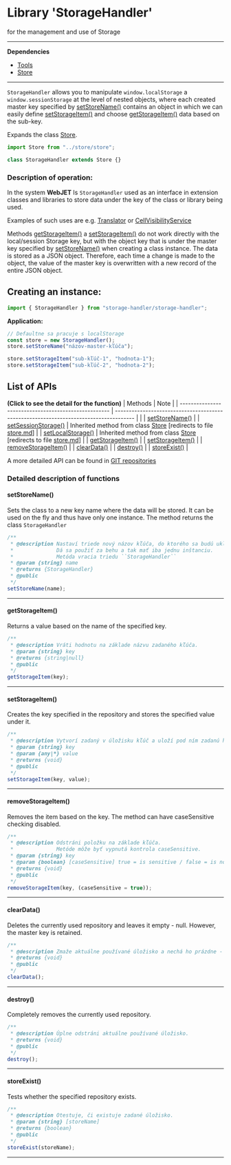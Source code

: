 # Library 'StorageHandler'

for the management and use of Storage

***

**Dependencies**

- [Tools](tools.md)
- [Store](store.md)
***
`StorageHandler` allows you to manipulate `window.localStorage` a `window.sessionStorage` at the level of nested objects, where each created master key specified by [setStoreName()](#setstorename) contains an object in which we can easily define [setStorageItem()](#setstorageitem) and choose [getStorageItem()](#getstorageitem) data based on the sub-key.

Expands the class [Store](store.md).

```javascript
import Store from "../store/store";

class StorageHandler extends Store {}
```

### Description of operation:

In the system **WebJET** Is `StorageHandler` used as an interface in extension classes and libraries to store data under the key of the class or library being used.

Examples of such uses are e.g. [Translator](translator.md) or [CellVisibilityService](cell-visibility-service.md)

Methods [getStorageItem()](#getstorageitem) a [setStorageItem()](#setstorageitem) do not work directly with the local/session Storage key, but with the object key that is under the master key specified by [setStoreName()](#setstorename) when creating a class instance. The data is stored as a JSON object. Therefore, each time a change is made to the object, the value of the master key is overwritten with a new record of the entire JSON object.

## Creating an instance:

```javascript
import { StorageHandler } from "storage-handler/storage-handler";
```

**Application:**
```javascript
// Defaultne sa pracuje s localStorage
const store = new StorageHandler();
store.setStoreName("názov-master-kľúča");

store.setStorageItem("sub-kľúč-1", "hodnota-1");
store.setStorageItem("sub-kľúč-2", "hodnota-2");
```

## List of APIs

**(Click to see the detail for the function)**
| Methods | Note | | ---------------------------------------------------- | ------------------------------------------------------------------------------------- | | | [setStoreName()](#setstorename)                      | | [setSessionStorage()](store.md?id=setsessionstorage) | Inherited method from class [Store](store.md) \[redirects to file [store.md](store.md)] | | [setLocalStorage()](store.md?id=setlocalstorage)     | Inherited method from class [Store](store.md) \[redirects to file [store.md](store.md)] | | [getStorageItem()](#getstorageitem)                  | | [setStorageItem()](#setstorageitem)                  | | [removeStorageItem()](#removestorageitem)            | | [clearData()](#cleardata)                            | | [destroy()](#destroy)                                | | [storeExist()](#storeexist)                          |

A more detailed API can be found in [GIT repositories](https://gitlab.web.iway.local/webjet/webjet8v9/-/tree/master/src/main/webapp/admin/v9/src/js/libs/storage-handler#storagehandler-kni%C5%BEnica-na-spr%C3%A1vu-a-pou%C5%BE%C3%ADvanie-storage)

### Detailed description of functions

#### setStoreName()

Sets the class to a new key name where the data will be stored. It can be used on the fly and thus have only one instance. The method returns the class `StorageHandler`

```javascript
/**
 * @description Nastaví triede nový názov kľúča, do ktorého sa budú ukladať dáta.
 *              Dá sa použiť za behu a tak mať iba jednu inštanciu.
 *              Metóda vracia triedu ``StorageHandler``
 * @param {string} name
 * @returns {StorageHandler}
 * @public
 */
setStoreName(name);
```

***
#### getStorageItem()

Returns a value based on the name of the specified key.

```javascript
/**
 * @description Vráti hodnotu na základe názvu zadaného kľúča.
 * @param {string} key
 * @returns {string|null}
 * @public
 */
getStorageItem(key);
```

***
#### setStorageItem()

Creates the key specified in the repository and stores the specified value under it.

```javascript
/**
 * @description Vytvorí zadaný v úložisku kľúč a uloží pod ním zadanú hodnotu.
 * @param {string} key
 * @param {any|*} value
 * @returns {void}
 * @public
 */
setStorageItem(key, value);
```

***
#### removeStorageItem()

Removes the item based on the key. The method can have caseSensitive checking disabled.

```javascript
/**
 * @description Odstráni položku na základe kľúča.
 *              Metóde môže byť vypnutá kontrola caseSensitive.
 * @param {string} key
 * @param {boolean} [caseSensitive] true = is sensitive / false = is not sensitive
 * @returns {void}
 * @public
 */
removeStorageItem(key, (caseSensitive = true));
```

***
#### clearData()

Deletes the currently used repository and leaves it empty - null. However, the master key is retained.

```javascript
/**
 * @description Zmaže aktuálne používané úložisko a nechá ho prázdne - null. Ponechá však master kľúč.
 * @returns {void}
 * @public
 */
clearData();
```

***
#### destroy()

Completely removes the currently used repository.

```javascript
/**
 * @description Úplne odstráni aktuálne používané úložisko.
 * @returns {void}
 * @public
 */
destroy();
```

***
#### storeExist()

Tests whether the specified repository exists.

```javascript
/**
 * @description Otestuje, či existuje zadané úložisko.
 * @param {string} [storeName]
 * @returns {boolean}
 * @public
 */
storeExist(storeName);
```

***
